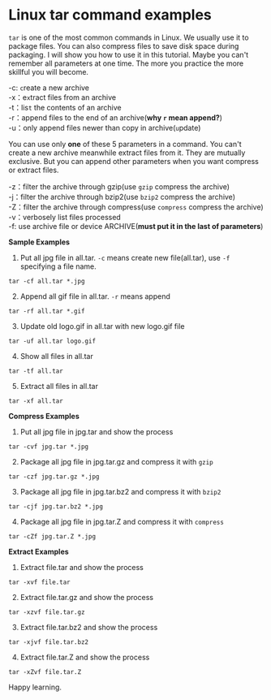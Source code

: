 # Linux tar command examples
``tar`` is one of the most common commands in Linux. We usually use it to
package files. You can also compress files to save disk space during packaging.
I will show you how to use it in this tutorial. Maybe you can't remember
all parameters at one time. The more you practice the more skillful you 
will become.

-c: ``c``reate a new archive  
-x：e``x``tract files from an archive  
-t：lis``t`` the contents of an archive  
-r：append files to the end of an archive(**why ``r`` mean append?**)  
-u：only append files newer than copy in archive(``u``pdate)  

You can use only **one** of these 5 parameters in a command. You can't create
a new archive meanwhile extract files from it. They are mutually exclusive.
But you can append other parameters when you want compress or extract files.

-z：filter the archive through gzip(use ``gzip`` compress the archive)  
-j：filter the archive through bzip2(use ``bzip2`` compress the archive)  
-Z：filter the archive through compress(use ``compress`` compress the archive)  
-v：verbosely list files processed  
-f: use archive file or device ARCHIVE(**must put it in the last of parameters**)  

**Sample Examples**

1. Put all jpg file in all.tar. ``-c`` means create new file(all.tar), use ``-f`` specifying a file name. 
```
tar -cf all.tar *.jpg
```
2. Append all gif file in all.tar. ``-r`` means append
```
tar -rf all.tar *.gif
```
3. Update old logo.gif in all.tar with new logo.gif file 
```
tar -uf all.tar logo.gif
```
4. Show all files in all.tar
```
tar -tf all.tar
```
5. Extract all files in all.tar
```
tar -xf all.tar
```

**Compress Examples**

1. Put all jpg file in jpg.tar and show the process
```
tar -cvf jpg.tar *.jpg
```
2. Package all jpg file in jpg.tar.gz and compress it with ``gzip``
```
tar -czf jpg.tar.gz *.jpg
```
3. Package all jpg file in jpg.tar.bz2 and compress it with ``bzip2``
```
tar -cjf jpg.tar.bz2 *.jpg
```
4. Package all jpg file in jpg.tar.Z and compress it with ``compress``
```
tar -cZf jpg.tar.Z *.jpg
```

**Extract Examples**

1. Extract file.tar and show the process
```
tar -xvf file.tar
```
2. Extract file.tar.gz and show the process
```
tar -xzvf file.tar.gz
```
3. Extract file.tar.bz2 and show the process
```
tar -xjvf file.tar.bz2
```
4. Extract file.tar.Z and show the process
```
tar -xZvf file.tar.Z
```

Happy learning.